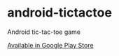 # android-tictactoe
Android tic-tac-toe game

[Available in Google Play Store](https://play.google.com/store/apps/details?id=net.ngeor.t3)
